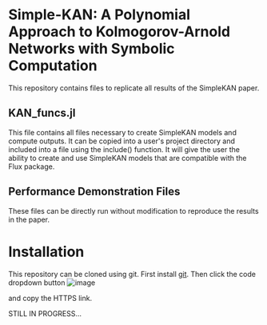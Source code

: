 # Simple-KAN: A Polynomial Approach to Kolmogorov-Arnold Networks with Symbolic Computation
This repository contains files to replicate all results of the SimpleKAN paper. 

## KAN_funcs.jl
This file contains all files necessary to create SimpleKAN models and compute outputs. It can be copied into a user's project directory and included into a file using the include() function. It will give the user the ability to create and use SimpleKAN models that are compatible with the Flux package.

## Performance Demonstration Files
These files can be directly run without modification to reproduce the results in the paper. 

# Installation
This repository can be cloned using git. First install [git](https://git-scm.com/downloads). Then click the code dropdown button
![image](https://github.com/user-attachments/assets/76521580-f272-418b-93b8-43127374ef7d)

and copy the HTTPS link.

STILL IN PROGRESS...
